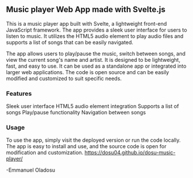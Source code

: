 ## Music player Web App made with Svelte.js

This is a music player app built with Svelte, a lightweight front-end JavaScript framework. The app provides a sleek user interface for users to listen to music. It utilizes the HTML5 audio element to play audio files and supports a list of songs that can be easily navigated.

The app allows users to play/pause the music, switch between songs, and view the current song's name and artist. It is designed to be lightweight, fast, and easy to use. It can be used as a standalone app or integrated into larger web applications. The code is open source and can be easily modified and customized to suit specific needs.

### Features
Sleek user interface
HTML5 audio element integration
Supports a list of songs
Play/pause functionality
Navigation between songs

### Usage
To use the app, simply visit the deployed version or run the code locally. The app is easy to install and use, and the source code is open for modification and customization.
https://dosu04.github.io/dosu-music-player/

-Emmanuel Oladosu
